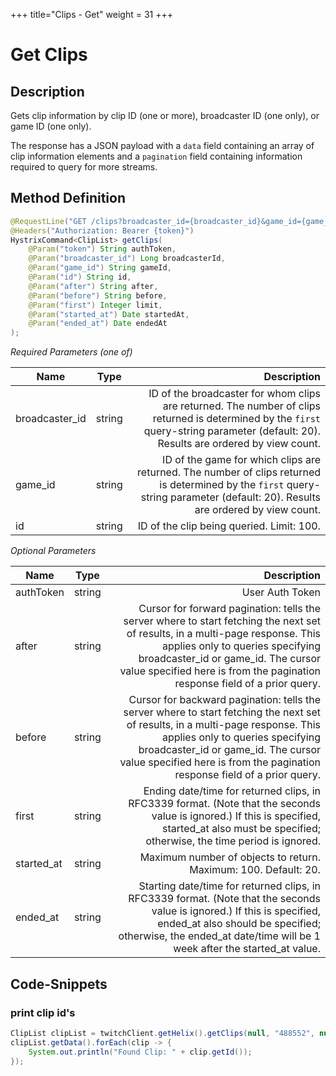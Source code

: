 +++
title="Clips - Get"
weight = 31
+++

# Get Clips

## Description

Gets clip information by clip ID (one or more), broadcaster ID (one only), or game ID (one only).

The response has a JSON payload with a `data` field containing an array of clip information elements and a `pagination` field containing information required to query for more streams.

## Method Definition

```java
@RequestLine("GET /clips?broadcaster_id={broadcaster_id}&game_id={game_id}&id={id}&after={after}&before={before}&first={first}&started_at={started_at}&ended_at={ended_at}")
@Headers("Authorization: Bearer {token}")
HystrixCommand<ClipList> getClips(
    @Param("token") String authToken,
	@Param("broadcaster_id") Long broadcasterId,
	@Param("game_id") String gameId,
	@Param("id") String id,
	@Param("after") String after,
	@Param("before") String before,
	@Param("first") Integer limit,
	@Param("started_at") Date startedAt,
	@Param("ended_at") Date endedAt
);
```

*Required Parameters (one of)*

| Name          | Type      | Description  |
| ------------- |:---------:| -----------------:|
| broadcaster_id     | string    | ID of the broadcaster for whom clips are returned. The number of clips returned is determined by the `first` query-string parameter (default: 20). Results are ordered by view count. |
| game_id            | string    | ID of the game for which clips are returned. The number of clips returned is determined by the `first` query-string parameter (default: 20). Results are ordered by view count. |
| id         | string    | ID of the clip being queried. Limit: 100. |

*Optional Parameters*

| Name          | Type      | Description  |
| ------------- |:---------:| -----------------:|
| authToken     | string    | User Auth Token |
| after | string | Cursor for forward pagination: tells the server where to start fetching the next set of results, in a multi-page response. This applies only to queries specifying broadcaster_id or game_id. The cursor value specified here is from the pagination response field of a prior query. |
| before  | string | Cursor for backward pagination: tells the server where to start fetching the next set of results, in a multi-page response. This applies only to queries specifying broadcaster_id or game_id. The cursor value specified here is from the pagination response field of a prior query. |
| first | string | Ending date/time for returned clips, in RFC3339 format. (Note that the seconds value is ignored.) If this is specified, started_at also must be specified; otherwise, the time period is ignored. |
| started_at | string | Maximum number of objects to return. Maximum: 100. Default: 20. |
| ended_at | string | Starting date/time for returned clips, in RFC3339 format. (Note that the seconds value is ignored.) If this is specified, ended_at also should be specified; otherwise, the ended_at date/time will be 1 week after the started_at value. |

## Code-Snippets

### print clip id's

```java
ClipList clipList = twitchClient.getHelix().getClips(null, "488552", null, null, null, null, null, null).execute();
clipList.getData().forEach(clip -> {
    System.out.println("Found Clip: " + clip.getId());
});
```
